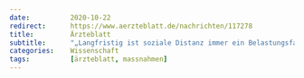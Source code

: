 ```yaml
---
date:          2020-10-22
redirect:      https://www.aerzteblatt.de/nachrichten/117278
title:         Ärzteblatt
subtitle:      "„Langfristig ist soziale Distanz immer ein Belastungsfaktor, wir Menschen brauchen die Mitwelt“"
categories:    Wissenschaft
tags:          [ärzteblatt, massnahmen]
---
```

